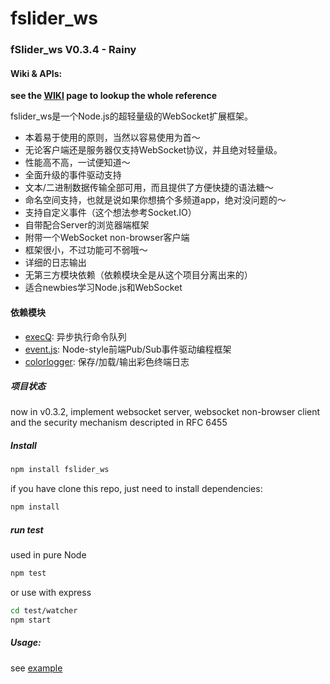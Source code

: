 fslider_ws
===

### fSlider_ws V0.3.4 - Rainy

#### Wiki & APIs:
**see the [WIKI](https://github.com/abbshr/fSlider_ws/wiki/fSlider_ws-V0.3---%5BRainy%5D-%E4%B8%AD%E6%96%87%E7%89%88Wiki) page to lookup the whole reference**

fslider_ws是一个Node.js的超轻量级的WebSocket扩展框架。

+ 本着易于使用的原则，当然以容易使用为首～
+ 无论客户端还是服务器仅支持WebSocket协议，并且绝对轻量级。
+ 性能高不高，一试便知道～
+ 全面升级的事件驱动支持
+ 文本/二进制数据传输全部可用，而且提供了方便快捷的语法糖～
+ 命名空间支持，也就是说如果你想搞个多频道app，绝对没问题的～
+ 支持自定义事件（这个想法参考Socket.IO）
+ 自带配合Server的浏览器端框架
+ 附带一个WebSocket non-browser客户端
+ 框架很小，不过功能可不弱哦～
+ 详细的日志输出
+ 无第三方模块依赖（依赖模块全是从这个项目分离出来的）
+ 适合newbies学习Node.js和WebSocket

#### 依赖模块

+ [execQ](https://github.com/abbshr/execQ): 异步执行命令队列
+ [event.js](https://github.com/abbshr/event.js): Node-style前端Pub/Sub事件驱动编程框架
+ [colorlogger](https://github.com/abbshr/colorlogger): 保存/加载/输出彩色终端日志


##### 项目状态

now in v0.3.2, implement websocket server, websocket non-browser client and the security mechanism descripted in RFC 6455

##### Install

```sh
npm install fslider_ws
```

if you have clone this repo, just need to install dependencies:

```sh
npm install
```

##### run test

used in pure Node
```sh
npm test
```

or use with express
```bash
cd test/watcher
npm start
```

##### Usage:

see [example](https://github.com/abbshr/fSlider_ws/tree/v0.3-rainy/test)
